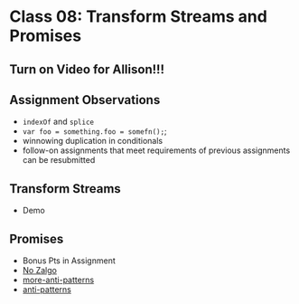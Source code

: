 # Class 08: Transform Streams and Promises

## Turn on Video for Allison!!!

## Assignment Observations

* `indexOf` and `splice`
* `var foo = something.foo = somefn();`;
* winnowing duplication in conditionals
* follow-on assignments that meet requirements 
of previous assignments can be resubmitted


## Transform Streams
* Demo
	
## Promises
* Bonus Pts in Assignment
* [No Zalgo](http://blog.izs.me/post/59142742143/designing-apis-for-asynchrony)
* [more-anti-patterns](http://taoofcode.net/promise-anti-patterns/)
* [anti-patterns](https://github.com/petkaantonov/bluebird/wiki/Promise-anti-patterns)